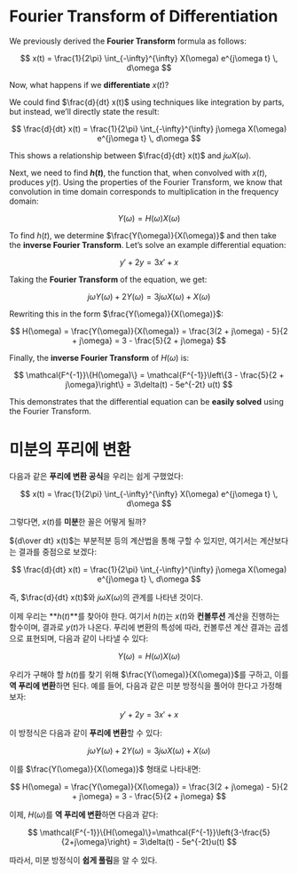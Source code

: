 # Fourier Transform of Differentiation

We previously derived the **Fourier Transform** formula as follows:

$$
x(t) = \frac{1}{2\pi} \int_{-\infty}^{\infty} X(\omega) e^{j\omega t} \, d\omega
$$

Now, what happens if we **differentiate** $x(t)$?

We could find $\frac{d}{dt} x(t)$ using techniques like integration by parts, but instead, we’ll directly state the result:

$$
\frac{d}{dt} x(t) = \frac{1}{2\pi} \int_{-\infty}^{\infty} j\omega X(\omega) e^{j\omega t} \, d\omega
$$

This shows a relationship between $\frac{d}{dt} x(t)$ and $j\omega X(\omega)$.

Next, we need to find **$h(t)$**, the function that, when convolved with $x(t)$, produces $y(t)$. Using the properties of the Fourier Transform, we know that convolution in time domain corresponds to multiplication in the frequency domain:

$$
Y(\omega) = H(\omega) X(\omega)
$$

To find $h(t)$, we determine $\frac{Y(\omega)}{X(\omega)}$ and then take the **inverse Fourier Transform**. Let’s solve an example differential equation:

$$
y' + 2y = 3x' + x
$$

Taking the **Fourier Transform** of the equation, we get:

$$
j\omega Y(\omega) + 2Y(\omega) = 3j\omega X(\omega) + X(\omega)
$$

Rewriting this in the form $\frac{Y(\omega)}{X(\omega)}$:

$$
H(\omega) = \frac{Y(\omega)}{X(\omega)} = \frac{3(2 + j\omega) - 5}{2 + j\omega} = 3 - \frac{5}{2 + j\omega}
$$

Finally, the **inverse Fourier Transform** of $H(\omega)$ is:

$$
\mathcal{F^{-1}}\{H(\omega)\} = \mathcal{F^{-1}}\left\{3 - \frac{5}{2 + j\omega}\right\} = 3\delta(t) - 5e^{-2t} u(t)
$$

This demonstrates that the differential equation can be **easily solved** using the Fourier Transform.


# 미분의 푸리에 변환

다음과 같은 **푸리에 변환 공식**을 우리는 쉽게 구했었다:

$$
x(t) = \frac{1}{2\pi} \int_{-\infty}^{\infty} X(\omega) e^{j\omega t} \, d\omega
$$

그렇다면, $x(t)$를 **미분**한 꼴은 어떻게 될까?

${d\over dt} x(t)$는 부분적분 등의 계산법을 통해 구할 수 있지만, 여기서는 계산보다는 결과를 중점으로 보겠다:

$$
\frac{d}{dt} x(t) = \frac{1}{2\pi} \int_{-\infty}^{\infty} j\omega X(\omega) e^{j\omega t} \, d\omega
$$

즉, $\frac{d}{dt} x(t)$와 $j\omega X(\omega)$의 관계를 나타낸 것이다.

이제 우리는 **$h(t)$**를 찾아야 한다. 여기서 $h(t)$는 $x(t)$와 **컨볼루션** 계산을 진행하는 함수이며, 결과로 $y(t)$가 나온다. 푸리에 변환의 특성에 따라, 컨볼루션 계산 결과는 곱셈으로 표현되며, 다음과 같이 나타낼 수 있다:

$$
Y(\omega) = H(\omega) X(\omega)
$$

우리가 구해야 할 $h(t)$를 찾기 위해 $\frac{Y(\omega)}{X(\omega)}$를 구하고, 이를 **역 푸리에 변환**하면 된다. 예를 들어, 다음과 같은 미분 방정식을 풀어야 한다고 가정해보자:

$$
y' + 2y = 3x' + x
$$

이 방정식은 다음과 같이 **푸리에 변환**할 수 있다:

$$
j\omega Y(\omega) + 2Y(\omega) = 3j\omega X(\omega) + X(\omega)
$$

이를 $\frac{Y(\omega)}{X(\omega)}$ 형태로 나타내면:

$$
H(\omega) = \frac{Y(\omega)}{X(\omega)} = \frac{3(2 + j\omega) - 5}{2 + j\omega} = 3 - \frac{5}{2 + j\omega}
$$

이제, $H(\omega)$를 **역 푸리에 변환**하면 다음과 같다:

$$
\mathcal{F^{-1}}\{H(\omega)\}=\mathcal{F^{-1}}\left{3-\frac{5}{2+j\omega}\right} = 3\delta(t) - 5e^{-2t}u(t)
$$

따라서, 미분 방정식이 **쉽게 풀림**을 알 수 있다.



